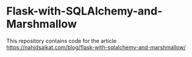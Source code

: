 # Flask-with-SQLAlchemy-and-Marshmallow
This repository contains code for the article https://nahidsaikat.com/blog/flask-with-sqlalchemy-and-marshmallow/
